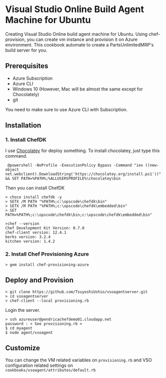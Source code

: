 Visual Studio Online Build Agent Machine for Ubuntu
===================================================

Creating Visual Studio Online build agent machine for Ubuntu. Using chef-provision, you can create vm instance and provision it on Azure environment.
This cookbook automate to create a PartsUnlimitedMRP's build server for you.

Prerequisites
-------------

* Azure Subscription
* Azure CLI
* Windows 10 (However, Mac will be almost the same except for Chocolately)
* git

You need to make sure to use Azure CLI with Subscription.

Installation
------------

### 1. Install ChefDK

I use [Chocolatey](https://chocolatey.org/) for deploy something.
To install chocolatey, just type this command.

```
 @powershell -NoProfile -ExecutionPolicy Bypass -Command "iex ((new-object net.webclient).DownloadString('https://chocolatey.org/install.ps1'))" && SET PATH=%PATH%;%ALLUSERSPROFILE%\chocolatey\bin
```
Then you can install ChefDK

```
> choco install chefdk -y
> SETX /M PATH "%PATH%;c:\opscode\chefdk\bin"
> SETX /M PATH "%PATH%;c:\opscode\chefdk\embedded\bin"
> SET PATH=%PATH%;c:\opscode\chefdk\bin;c:\opscode\chefdk\embedded\bin"
```

```
>chef --version
Chef Development Kit Version: 0.7.0
chef-client version: 12.4.1
berks version: 3.2.4
kitchen version: 1.4.2
```

### 2. Install Chef Provisioning Azure

```
> gem install chef-provisioning-azure
```

Deploy and Provision
--------------------

```
> git clone https://github.com/TsuyoshiUshio/vsoagentserver.git
> cd vsoagentserver
> chef-client --local provisioning.rb
```

Login the server.

```
> ssh azureuser@pendricachefdemo01.cloudapp.net
password : < See provisioning.rb >
$ cd myagent
$ node agent/vsoagent
```


Customize
---------

You can change the VM related variables on `provisioning.rb` and VSO configuration related
settings on `cookbooks/vsoagent/attributes/default.rb`

